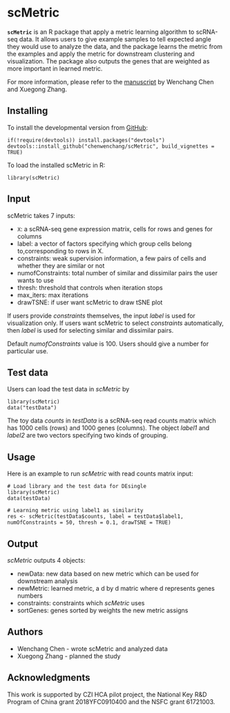 # scMetric

**`scMetric`** is an R package that apply a metric learning algorithm to scRNA-seq data. It allows users to give example samples to tell expected angle they would use to analyze the data, and the package learns the metric from the examples and apply the metric for downstream clustering and visualization. The package also outputs the genes that are weighted as more important in learned metric. 

For more information, please refer to the [manuscript](https://www.biorxiv.org/content/early/2018/10/30/456814) by Wenchang Chen and Xuegong Zhang.
## Installing

To install the developmental version from [GitHub](https://github.com/chenwenchang/scMetric): 

```
if(!require(devtools)) install.packages("devtools")
devtools::install_github("chenwenchang/scMetric", build_vignettes = TRUE)
```

To load the installed scMetric in R:

```
library(scMetric)
```

## Input

scMetric takes 7 inputs: 
* `X`: a scRNA-seq gene expression matrix, cells for rows and genes for columns
* label: a vector of factors specifying which group cells belong to,corresponding to rows in X. 
* constraints: weak supervision information, a few pairs of cells and whether they are similar or not
* numofConstraints: total number of similar and dissimilar pairs the user wants to use
* thresh: threshold that controls when iteration stops
* max_iters: max iterations
* drawTSNE: if user want scMetric to draw tSNE plot

If users provide *constraints* themselves, the input *label* is used for visualization only. If users want scMetric to select *constraints* automatically, then *label* is used for selecting similar and dissimilar pairs. 

Default *numofConstraints* value is 100. Users should give a number for particular use.

## Test data

Users can load the test data in *scMetric* by

```
library(scMetric)
data("testData")
```
The toy data *counts* in *testData* is a scRNA-seq read counts matrix which has 1000 cells (rows) and 1000 genes (columns). The object *label1* and *label2* are two vectors specifying two kinds of grouping.

## Usage

Here is an example to run *scMetric* with read counts matrix input:

```
# Load library and the test data for DEsingle
library(scMetric)
data(testData)

# Learning metric using label1 as similarity
res <- scMetric(testData$counts, label = testData$label1, numOfConstraints = 50, thresh = 0.1, drawTSNE = TRUE)

```

## Output
*scMetric* outputs 4 objects:
* newData: new data based on new metric which can be used for downstream analysis
* newMetric: learned metric, a d by d matric where d represents genes numbers
* constraints: constraints which *scMetric* uses
* sortGenes: genes sorted by weights the new metric assigns

## Authors

* Wenchang Chen - wrote scMetric and analyzed data
* Xuegong Zhang - planned the study 

## Acknowledgments

This work is supported by CZI HCA pilot project, the National Key R&D Program of China grant 2018YFC0910400 and the NSFC grant 61721003.

